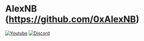 # AlexNB (https://github.com/0xAlexNB)
[![Youtube](https://img.shields.io/youtube/channel/subscribers/UCnTxwFZ_j763lcooLW-IF0g?label=Subscribe&?style=social&logo=youtube)](https://youtube.com/c/AlexNB)
[![Discord](https://img.shields.io/discord/933940742139809843?label=Discord&?style=social&logo=discord)](https://youtube.com/c/AlexNb)
